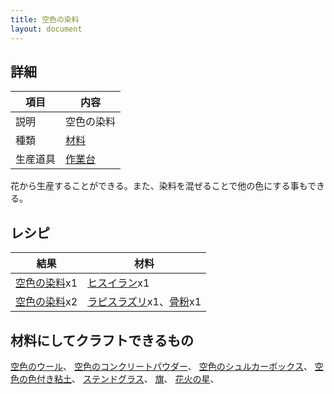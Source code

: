 ```yaml
---
title: 空色の染料
layout: document
---
```

## 詳細

|項目|内容|
|---|---|
|説明|空色の染料|
|種類|[材料](材料)|
|生産道具|[作業台](作業台)|

花から生産することができる。また、染料を混ぜることで他の色にする事もできる。



## レシピ

|結果|材料|
|---|---|
|[空色の染料](空色の染料)x1|[ヒスイラン](ヒスイラン)x1|
|[空色の染料](空色の染料)x2|[ラピスラズリ](ラピスラズリ)x1、[骨粉](骨粉)x1|

## 材料にしてクラフトできるもの

[空色のウール](空色のウール)、
[空色のコンクリートパウダー](空色のコンクリートパウダー)、
[空色のシュルカーボックス](空色のシュルカーボックス)、
[空色の色付き粘土](空色の色付き粘土)、
[ステンドグラス](ステンドグラス)、
[旗](旗)、
[花火の星](花火の星)、
